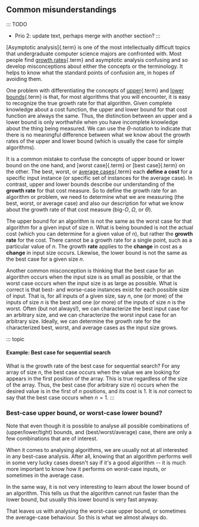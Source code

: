 
## Common misunderstandings

::: TODO
- Prio 2: update text, perhaps merge with another section?
:::

[Asymptotic analysis]{.term} is one of the most intellectually difficult topics that
undergraduate computer science majors are confronted with. Most people
find [growth rates](#growth-rate){.term} and
asymptotic analysis confusing and so develop misconceptions about either
the concepts or the terminology. It helps to know what the standard
points of confusion are, in hopes of avoiding them.

One problem with differentiating the concepts of
[upper](#upper-bound){.term} and
[lower bounds](#lower-bound){.term} is that, for
most algorithms that you will encounter, it is easy to recognize the
true growth rate for that algorithm. Given complete knowledge about a
cost function, the upper and lower bound for that cost function are
always the same. Thus, the distinction between an upper and a lower
bound is only worthwhile when you have incomplete knowledge about the
thing being measured.
We can use the $\Theta$-notation to indicate that there is no
meaningful difference between what we know about the growth rates of the
upper and lower bound (which is usually the case for simple algorithms).

It is a common mistake to confuse the concepts of upper bound or lower
bound on the one hand, and [worst case]{.term}
or [best case]{.term} on the other. The best,
worst, or [average cases](#average-case){.term}
each **define a cost** for a specific input instance (or specific set of
instances for the average case). In contrast, upper and lower bounds
describe our understanding of the **growth rate** for that cost measure.
So to define the growth rate for an algorithm or problem, we need to
determine what we are measuring (the best, worst, or average case) and
also our description for what we know about the growth rate of that cost
measure (big-$O$, $\Omega$, or $\Theta$).

The upper bound for an algorithm is not the same as the worst case for
that algorithm for a given input of size $n$. What is being bounded is
not the actual cost (which you can determine for a given value of $n$),
but rather the **growth rate** for the cost. There cannot be a growth
rate for a single point, such as a particular value of $n$. The growth
**rate** applies to the **change** in cost as a **change** in input size
occurs. Likewise, the lower bound is not the same as the best case for a
given size $n$.

Another common misconception is thinking that the best case for an
algorithm occurs when the input size is as small as possible, or that
the worst case occurs when the input size is as large as possible. What
is correct is that best- and worse-case instances exist for each
possible size of input. That is, for all inputs of a given size, say
$n$, one (or more) of the inputs of size $n$ is the best and one (or
more) of the inputs of size $n$ is the worst. Often (but not always!),
we can characterize the best input case for an arbitrary size, and we
can characterize the worst input case for an arbitrary size. Ideally, we
can determine the growth rate for the characterized best, worst, and
average cases as the input size grows.

::: topic
#### Example: Best case for sequential search

What is the growth rate of the best case for sequential search? For any
array of size $n$, the best case occurs when the value we are looking
for appears in the first position of the array. This is true regardless
of the size of the array. Thus, the best case (for arbitrary size $n$)
occurs when the desired value is in the first of $n$ positions, and its
cost is 1. It is *not* correct to say that the best case occurs when
$n=1$.
:::

### Best-case upper bound, or worst-case lower bound?

Note that even though it is possible to analyse all possible combinations of (upper/lower/tight) bounds, and (best/worst/average) case, there are only a few combinations that are of interest.

When it comes to analysing algorithms, we are usually not at all interested in any best-case analysis.
After all, knowing that an algorithm performs well in some very lucky cases doesn't say if it's a good algorithm -- it is much more important to know how it performs on worst-case inputs, or sometimes in the average case.

In the same way, it is not very interesting to learn about the lower bound of an algorithm.
This tells us that the algorithm cannot run faster than the lower bound, but usually this lower bound is very fast anyway.

That leaves us with analysing the worst-case upper bound, or sometimes the average-case behaviour. So this is what we almost always do.


<!-- This explanation is not very pedagogical
<inlineav id="MisunderstandingsGraphCON" src="AlgAnal/MisunderstandingsGraphCON.js" name="Example's graph Visualization" links="AlgAnal/MisunderstandingsGraphCON.css"/>
-->
